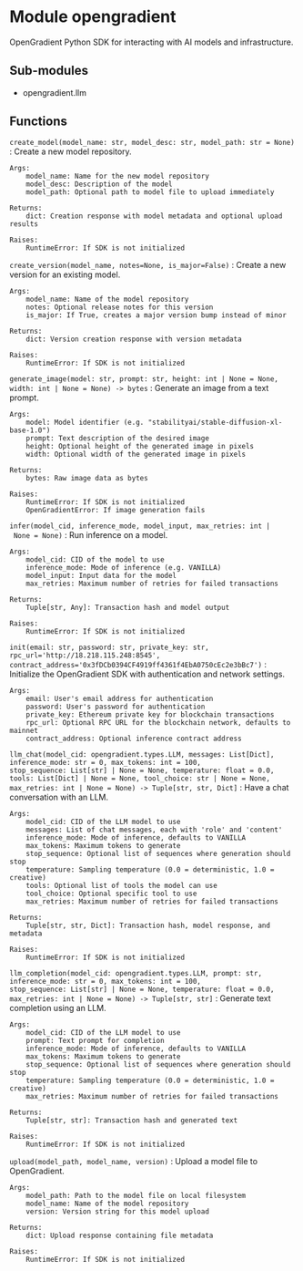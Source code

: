 Module opengradient
===================
OpenGradient Python SDK for interacting with AI models and infrastructure.

Sub-modules
-----------
* opengradient.llm

Functions
---------

`create_model(model_name: str, model_desc: str, model_path: str = None)`
:   Create a new model repository.
    
    Args:
        model_name: Name for the new model repository
        model_desc: Description of the model
        model_path: Optional path to model file to upload immediately
    
    Returns:
        dict: Creation response with model metadata and optional upload results
    
    Raises:
        RuntimeError: If SDK is not initialized

`create_version(model_name, notes=None, is_major=False)`
:   Create a new version for an existing model.
    
    Args:
        model_name: Name of the model repository
        notes: Optional release notes for this version
        is_major: If True, creates a major version bump instead of minor
    
    Returns:
        dict: Version creation response with version metadata
    
    Raises:
        RuntimeError: If SDK is not initialized

`generate_image(model: str, prompt: str, height: int | None = None, width: int | None = None) ‑> bytes`
:   Generate an image from a text prompt.
    
    Args:
        model: Model identifier (e.g. "stabilityai/stable-diffusion-xl-base-1.0")
        prompt: Text description of the desired image
        height: Optional height of the generated image in pixels
        width: Optional width of the generated image in pixels
    
    Returns:
        bytes: Raw image data as bytes
    
    Raises:
        RuntimeError: If SDK is not initialized
        OpenGradientError: If image generation fails

`infer(model_cid, inference_mode, model_input, max_retries: int | None = None)`
:   Run inference on a model.
    
    Args:
        model_cid: CID of the model to use
        inference_mode: Mode of inference (e.g. VANILLA)
        model_input: Input data for the model
        max_retries: Maximum number of retries for failed transactions
    
    Returns:
        Tuple[str, Any]: Transaction hash and model output
    
    Raises:
        RuntimeError: If SDK is not initialized

`init(email: str, password: str, private_key: str, rpc_url='http://18.218.115.248:8545', contract_address='0x3fDCb0394CF4919ff4361f4EbA0750cEc2e3bBc7')`
:   Initialize the OpenGradient SDK with authentication and network settings.
    
    Args:
        email: User's email address for authentication
        password: User's password for authentication
        private_key: Ethereum private key for blockchain transactions
        rpc_url: Optional RPC URL for the blockchain network, defaults to mainnet
        contract_address: Optional inference contract address

`llm_chat(model_cid: opengradient.types.LLM, messages: List[Dict], inference_mode: str = 0, max_tokens: int = 100, stop_sequence: List[str] | None = None, temperature: float = 0.0, tools: List[Dict] | None = None, tool_choice: str | None = None, max_retries: int | None = None) ‑> Tuple[str, str, Dict]`
:   Have a chat conversation with an LLM.
    
    Args:
        model_cid: CID of the LLM model to use
        messages: List of chat messages, each with 'role' and 'content'
        inference_mode: Mode of inference, defaults to VANILLA
        max_tokens: Maximum tokens to generate
        stop_sequence: Optional list of sequences where generation should stop
        temperature: Sampling temperature (0.0 = deterministic, 1.0 = creative)
        tools: Optional list of tools the model can use
        tool_choice: Optional specific tool to use
        max_retries: Maximum number of retries for failed transactions
    
    Returns:
        Tuple[str, str, Dict]: Transaction hash, model response, and metadata
    
    Raises:
        RuntimeError: If SDK is not initialized

`llm_completion(model_cid: opengradient.types.LLM, prompt: str, inference_mode: str = 0, max_tokens: int = 100, stop_sequence: List[str] | None = None, temperature: float = 0.0, max_retries: int | None = None) ‑> Tuple[str, str]`
:   Generate text completion using an LLM.
    
    Args:
        model_cid: CID of the LLM model to use
        prompt: Text prompt for completion
        inference_mode: Mode of inference, defaults to VANILLA
        max_tokens: Maximum tokens to generate
        stop_sequence: Optional list of sequences where generation should stop
        temperature: Sampling temperature (0.0 = deterministic, 1.0 = creative)
        max_retries: Maximum number of retries for failed transactions
    
    Returns:
        Tuple[str, str]: Transaction hash and generated text
    
    Raises:
        RuntimeError: If SDK is not initialized

`upload(model_path, model_name, version)`
:   Upload a model file to OpenGradient.
    
    Args:
        model_path: Path to the model file on local filesystem
        model_name: Name of the model repository
        version: Version string for this model upload
    
    Returns:
        dict: Upload response containing file metadata
    
    Raises:
        RuntimeError: If SDK is not initialized